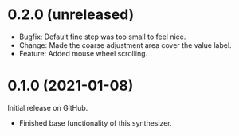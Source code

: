 0.2.0 (unreleased)
==================

* Bugfix: Default fine step was too small to feel nice.
* Change: Made the coarse adjustment area cover the value label.
* Feature: Added mouse wheel scrolling.

0.1.0 (2021-01-08)
==================
Initial release on GitHub.

* Finished base functionality of this synthesizer.
